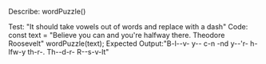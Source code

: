 Describe: wordPuzzle()

Test: "It should take vowels out of words and replace with a dash"
Code:
const text = "Believe you can and you're halfway there. Theodore Roosevelt"
wordPuzzle(text);
Expected Output:"B-l--v- y-- c-n -nd y--'r- h-lfw-y th-r-. Th--d-r- R--s-v-lt"